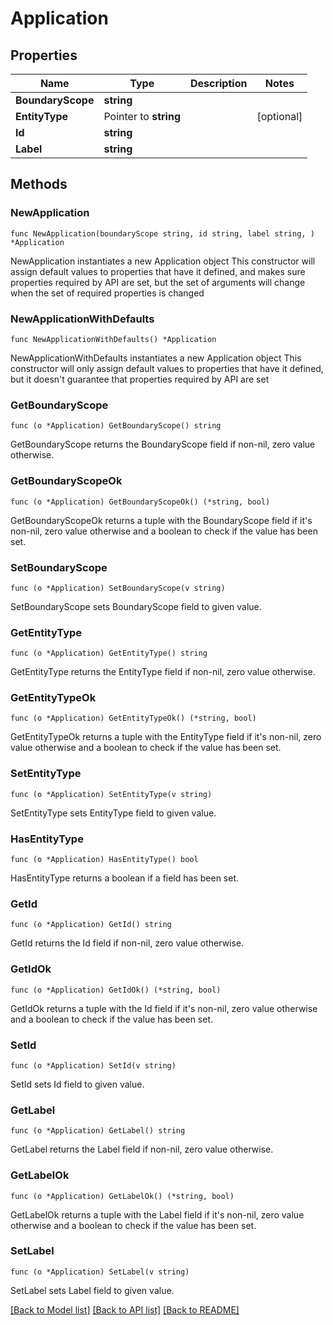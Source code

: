 # Application

## Properties

Name | Type | Description | Notes
------------ | ------------- | ------------- | -------------
**BoundaryScope** | **string** |  | 
**EntityType** | Pointer to **string** |  | [optional] 
**Id** | **string** |  | 
**Label** | **string** |  | 

## Methods

### NewApplication

`func NewApplication(boundaryScope string, id string, label string, ) *Application`

NewApplication instantiates a new Application object
This constructor will assign default values to properties that have it defined,
and makes sure properties required by API are set, but the set of arguments
will change when the set of required properties is changed

### NewApplicationWithDefaults

`func NewApplicationWithDefaults() *Application`

NewApplicationWithDefaults instantiates a new Application object
This constructor will only assign default values to properties that have it defined,
but it doesn't guarantee that properties required by API are set

### GetBoundaryScope

`func (o *Application) GetBoundaryScope() string`

GetBoundaryScope returns the BoundaryScope field if non-nil, zero value otherwise.

### GetBoundaryScopeOk

`func (o *Application) GetBoundaryScopeOk() (*string, bool)`

GetBoundaryScopeOk returns a tuple with the BoundaryScope field if it's non-nil, zero value otherwise
and a boolean to check if the value has been set.

### SetBoundaryScope

`func (o *Application) SetBoundaryScope(v string)`

SetBoundaryScope sets BoundaryScope field to given value.


### GetEntityType

`func (o *Application) GetEntityType() string`

GetEntityType returns the EntityType field if non-nil, zero value otherwise.

### GetEntityTypeOk

`func (o *Application) GetEntityTypeOk() (*string, bool)`

GetEntityTypeOk returns a tuple with the EntityType field if it's non-nil, zero value otherwise
and a boolean to check if the value has been set.

### SetEntityType

`func (o *Application) SetEntityType(v string)`

SetEntityType sets EntityType field to given value.

### HasEntityType

`func (o *Application) HasEntityType() bool`

HasEntityType returns a boolean if a field has been set.

### GetId

`func (o *Application) GetId() string`

GetId returns the Id field if non-nil, zero value otherwise.

### GetIdOk

`func (o *Application) GetIdOk() (*string, bool)`

GetIdOk returns a tuple with the Id field if it's non-nil, zero value otherwise
and a boolean to check if the value has been set.

### SetId

`func (o *Application) SetId(v string)`

SetId sets Id field to given value.


### GetLabel

`func (o *Application) GetLabel() string`

GetLabel returns the Label field if non-nil, zero value otherwise.

### GetLabelOk

`func (o *Application) GetLabelOk() (*string, bool)`

GetLabelOk returns a tuple with the Label field if it's non-nil, zero value otherwise
and a boolean to check if the value has been set.

### SetLabel

`func (o *Application) SetLabel(v string)`

SetLabel sets Label field to given value.



[[Back to Model list]](../README.md#documentation-for-models) [[Back to API list]](../README.md#documentation-for-api-endpoints) [[Back to README]](../README.md)



